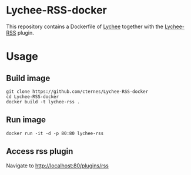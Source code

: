 # Lychee-RSS-docker

This repository contains a Dockerfile of [Lychee](https://github.com/electerious/Lychee) together with the [Lychee-RSS](https://github.com/cternes/Lychee-RSS) plugin.

# Usage

## Build image

	git clone https://github.com/cternes/Lychee-RSS-docker
	cd Lychee-RSS-docker
	docker build -t lychee-rss .
	
## Run image

	docker run -it -d -p 80:80 lychee-rss

## Access rss plugin

Navigate to [http://localhost:80/plugins/rss](http://localhost:80/plugins/rss)
